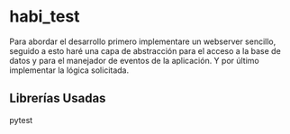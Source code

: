 # habi_test
Para abordar el desarrollo primero implementare un webserver sencillo, seguido a esto haré una capa de abstracción para el acceso a la base de datos y para el manejador de eventos de la aplicación. Y por último implementar la lógica solicitada.

## Librerías Usadas
pytest

